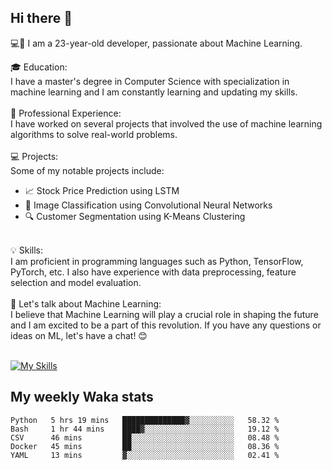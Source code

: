 ## Hi there 👋

💻🤖 I am a 23-year-old developer, passionate about Machine Learning.</br>

🎓 Education:</br>
I have a master's degree in Computer Science with specialization in machine learning and I am constantly learning and updating my skills.
</br></br>
💼 Professional Experience:</br>
I have worked on several projects that involved the use of machine learning algorithms to solve real-world problems.
</br></br>
💻 Projects:</br>
Some of my notable projects include:
</br>
- 📈 Stock Price Prediction using LSTM</br>
- 🤖 Image Classification using Convolutional Neural Networks</br>
- 🔍 Customer Segmentation using K-Means Clustering</br>
</br>
💡 Skills:</br>
I am proficient in programming languages such as Python, TensorFlow, PyTorch, etc. I also have experience with data preprocessing, feature selection and model evaluation.
</br></br>
💬 Let's talk about Machine Learning:</br>
I believe that Machine Learning will play a crucial role in shaping the future and I am excited to be a part of this revolution. If you have any questions or ideas on ML, let's have a chat! 😊
</br></br>

[![My Skills](https://skillicons.dev/icons?i=html,css,docker,express,figma,firebase,graphql,nodejs,react,ts,vue,py,pytorch)](https://skillicons.dev)

## My weekly Waka stats

<!--START_SECTION:waka-->

```text
Python   5 hrs 19 mins   ██████████████▓░░░░░░░░░░   58.32 %
Bash     1 hr 44 mins    ████▓░░░░░░░░░░░░░░░░░░░░   19.12 %
CSV      46 mins         ██░░░░░░░░░░░░░░░░░░░░░░░   08.48 %
Docker   45 mins         ██░░░░░░░░░░░░░░░░░░░░░░░   08.36 %
YAML     13 mins         ▓░░░░░░░░░░░░░░░░░░░░░░░░   02.41 %
```

<!--END_SECTION:waka-->
